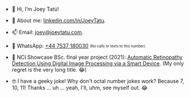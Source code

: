 - 👋 Hi, I’m Joey Tatú!
- 👀 About me: [linkedin.com/in/JoeyTatu](https://linkedin.com/in/JoeyTatu).
- 📫 Email: [joey@joeytatu.com](mailto:joey@joeytatu.com).
- 📱 WhatsApp: [+44 7537 180030](https://api.whatsapp.com/send?phone=447537180030) <sub><sup>(No calls or texts to this number)</sub></sup>

- 🚧 NCI Showcase BSc. final year project (2021): [Automatic Retinopathy Detection Using Digital Image Processing via a Smart Device](https://showcase.ncirl.ie/Details/automatic-retinopathy-detection-using-digital-image-processing-via-a-smart-device). (My only regret is the very long title. 😂)

- 🤓 I have a geeky joke! Why don't octal number jokes work? Because 7, 10, 11! Thanks ... uh ... yeah, I'll, uhm, see myself out. 😂

<!---
JoeyTatu/JoeyTatu is a ✨ special ✨ repository because its `README.md` (this file) appears on your GitHub profile.
You can click the Preview link to take a look at your changes.
--->

